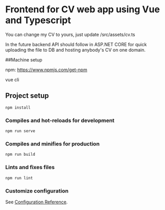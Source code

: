 # Frontend for CV web app using Vue and Typescript 

You can change my CV to yours, just update /src/assets/cv.ts 

In the future backend API should follow in ASP.NET CORE for quick uploading the file to DB and hosting anybody's CV on one domain. 

##Machine setup 

npm: https://www.npmjs.com/get-npm

vue cli

## Project setup
```
npm install
```

### Compiles and hot-reloads for development
```
npm run serve
```

### Compiles and minifies for production
```
npm run build
```

### Lints and fixes files
```
npm run lint
```

### Customize configuration
See [Configuration Reference](https://cli.vuejs.org/config/).
